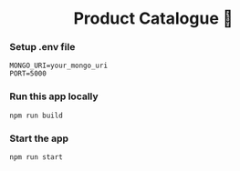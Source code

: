 <h1 align="center"> Product Catalogue 🚀</h1>




### Setup .env file

```shell
MONGO_URI=your_mongo_uri
PORT=5000
```

### Run this app locally

```shell
npm run build
```

### Start the app

```shell
npm run start
```

